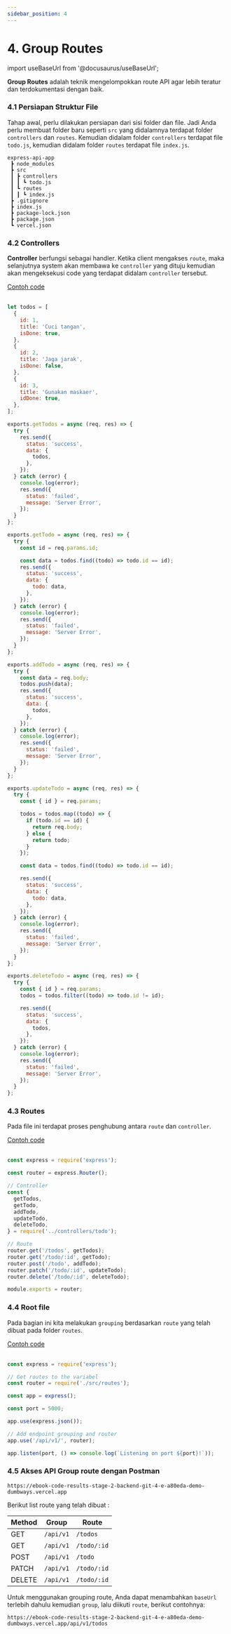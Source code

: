 ```yaml
---
sidebar_position: 4
---
```


# 4. Group Routes

import useBaseUrl from '@docusaurus/useBaseUrl';

**Group Routes** adalah teknik mengelompokkan route API agar lebih teratur dan terdokumentasi dengan baik.

### 4.1 Persiapan Struktur File

Tahap awal, perlu dilakukan persiapan dari sisi folder dan file. Jadi Anda perlu membuat folder baru seperti `src` yang didalamnya terdapat folder `controllers` dan `routes`. Kemudian didalam folder `controllers` terdapat file `todo.js`, kemudian didalam folder `routes` terdapat file `index.js`.

```text {3-7}
express-api-app
 ┣ node_modules
 ┣ src
 ┃ ┣ controllers
 ┃ ┃ ┗ todo.js
 ┃ ┗ routes
 ┃ ┃ ┗ index.js
 ┣ .gitignore
 ┣ index.js
 ┣ package-lock.json
 ┣ package.json
 ┗ vercel.json
```

### 4.2 Controllers

**Controller** berfungsi sebagai handler. Ketika client mengakses `route`, maka selanjutnya system akan membawa ke `controller` yang dituju kemudian akan mengeksekusi code yang terdapat didalam `controller` tersebut.

<a class="btn-example-code" href="https://github.com/demo-dumbways/ebook-code-results-stage-2-backend/blob/4-expressjs-fundamental/src/controllers/todo.js">
Contoh code
</a>

<br />
<br />

```js {1-17,19-34,36-54,56-73,75-102,104-122} title=todo.js
let todos = [
  {
    id: 1,
    title: 'Cuci tangan',
    isDone: true,
  },
  {
    id: 2,
    title: 'Jaga jarak',
    isDone: false,
  },
  {
    id: 3,
    title: 'Gunakan maskaer',
    idDone: true,
  },
];

exports.getTodos = async (req, res) => {
  try {
    res.send({
      status: 'success',
      data: {
        todos,
      },
    });
  } catch (error) {
    console.log(error);
    res.send({
      status: 'failed',
      message: 'Server Error',
    });
  }
};

exports.getTodo = async (req, res) => {
  try {
    const id = req.params.id;

    const data = todos.find((todo) => todo.id == id);
    res.send({
      status: 'success',
      data: {
        todo: data,
      },
    });
  } catch (error) {
    console.log(error);
    res.send({
      status: 'failed',
      message: 'Server Error',
    });
  }
};

exports.addTodo = async (req, res) => {
  try {
    const data = req.body;
    todos.push(data);
    res.send({
      status: 'success',
      data: {
        todos,
      },
    });
  } catch (error) {
    console.log(error);
    res.send({
      status: 'failed',
      message: 'Server Error',
    });
  }
};

exports.updateTodo = async (req, res) => {
  try {
    const { id } = req.params;

    todos = todos.map((todo) => {
      if (todo.id == id) {
        return req.body;
      } else {
        return todo;
      }
    });

    const data = todos.find((todo) => todo.id == id);

    res.send({
      status: 'success',
      data: {
        todo: data,
      },
    });
  } catch (error) {
    console.log(error);
    res.send({
      status: 'failed',
      message: 'Server Error',
    });
  }
};

exports.deleteTodo = async (req, res) => {
  try {
    const { id } = req.params;
    todos = todos.filter((todo) => todo.id != id);

    res.send({
      status: 'success',
      data: {
        todos,
      },
    });
  } catch (error) {
    console.log(error);
    res.send({
      status: 'failed',
      message: 'Server Error',
    });
  }
};
```

### 4.3 Routes

Pada file ini terdapat proses penghubung antara `route` dan `controller`.

<a class="btn-example-code" href="https://github.com/demo-dumbways/ebook-code-results-stage-2-backend/blob/4-expressjs-fundamental/src/routes/index.js">
Contoh code
</a>

<br />
<br />

```js {6-12,15-19} title=index.js
const express = require('express');

const router = express.Router();

// Controller
const {
  getTodos,
  getTodo,
  addTodo,
  updateTodo,
  deleteTodo,
} = require('../controllers/todo');

// Route
router.get('/todos', getTodos);
router.get('/todo/:id', getTodo);
router.post('/todo', addTodo);
router.patch('/todo/:id', updateTodo);
router.delete('/todo/:id', deleteTodo);

module.exports = router;
```

### 4.4 Root file

Pada bagian ini kita melakukan `grouping` berdasarkan `route` yang telah dibuat pada folder `routes`.

<a class="btn-example-code" href="https://github.com/demo-dumbways/ebook-code-results-stage-2-backend/blob/4-expressjs-fundamental/index.js">
Contoh code
</a>

<br />
<br />

```js {4,13} title=index.js
const express = require('express');

// Get routes to the variabel
const router = require('./src/routes');

const app = express();

const port = 5000;

app.use(express.json());

// Add endpoint grouping and router
app.use('/api/v1/', router);

app.listen(port, () => console.log(`Listening on port ${port}!`));
```

### 4.5 Akses API Group route dengan Postman

```link title=baseUrl
https://ebook-code-results-stage-2-backend-git-4-e-a80eda-demo-dumbways.vercel.app
```

Berikut list route yang telah dibuat :

| Method | Group     | Route       |
| ------ | --------- | ----------- |
| GET    | `/api/v1` | `/todos`    |
| GET    | `/api/v1` | `/todo/:id` |
| POST   | `/api/v1` | `/todo`     |
| PATCH  | `/api/v1` | `/todo/:id` |
| DELETE | `/api/v1` | `/todo/:id` |

Untuk menggunakan grouping route, Anda dapat menambahkan `baseUrl` terlebih dahulu kemudian `group`, lalu diikuti `route`, berikut contohnya:

```
https://ebook-code-results-stage-2-backend-git-4-e-a80eda-demo-dumbways.vercel.app/api/v1/todos
```

```

```
